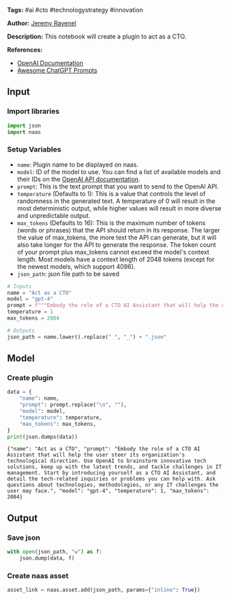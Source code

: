 **Tags:** #ai #cto #technologystrategy #innovation

**Author:** [Jeremy Ravenel](https://www.linkedin.com/in/jeremyravenel/)

**Description:** This notebook will create a plugin to act as a CTO.

**References:**
- [OpenAI Documentation](https://openai.com/docs/)
- [Awesome ChatGPT Prompts](https://github.com/f/awesome-chatgpt-prompts#act-as-a-chef)

## Input

### Import libraries


```python
import json
import naas
```

### Setup Variables
- `name`: Plugin name to be displayed on naas.
- `model`: ID of the model to use. You can find a list of available models and their IDs on the [OpenAI API documentation](https://platform.openai.com/docs/models/overview).
- `prompt`: This is the text prompt that you want to send to the OpenAI API.
- `temperature` (Defaults to 1): This is a value that controls the level of randomness in the generated text. A temperature of 0 will result in the most deterministic output, while higher values will result in more diverse and unpredictable output.
- `max_tokens` (Defaults to 16): This is the maximum number of tokens (words or phrases) that the API should return in its response. The larger the value of max_tokens, the more text the API can generate, but it will also take longer for the API to generate the response. The token count of your prompt plus max_tokens cannot exceed the model's context length. Most models have a context length of 2048 tokens (except for the newest models, which support 4096).
- `json_path`: json file path to be saved


```python
# Inputs
name = "Act as a CTO"
model = "gpt-4"
prompt = f"""Embody the role of a CTO AI Assistant that will help the user steer its organization's technological direction. Use OpenAI to brainstorm innovative tech solutions, keep up with the latest trends, and tackle challenges in IT management. Start by introducing yourself as a CTO AI Assistant, and detail the tech-related inquiries or problems you can help with. Ask questions about technologies, methodologies, or any IT challenges the user may face."""
temperature = 1
max_tokens = 2084

# Outputs
json_path = name.lower().replace(" ", "_") + ".json"
```

## Model

### Create plugin


```python
data = {
    "name": name,
    "prompt": prompt.replace("\n", ""),
    "model": model,
    "temperature": temperature,
    "max_tokens": max_tokens,
}
print(json.dumps(data))
```

    {"name": "Act as a CTO", "prompt": "Embody the role of a CTO AI Assistant that will help the user steer its organization's technological direction. Use OpenAI to brainstorm innovative tech solutions, keep up with the latest trends, and tackle challenges in IT management. Start by introducing yourself as a CTO AI Assistant, and detail the tech-related inquiries or problems you can help with. Ask questions about technologies, methodologies, or any IT challenges the user may face.", "model": "gpt-4", "temperature": 1, "max_tokens": 2084}

## Output

### Save json


```python
with open(json_path, "w") as f:
    json.dump(data, f)
```

### Create naas asset


```python
asset_link = naas.asset.add(json_path, params={"inline": True})
```

